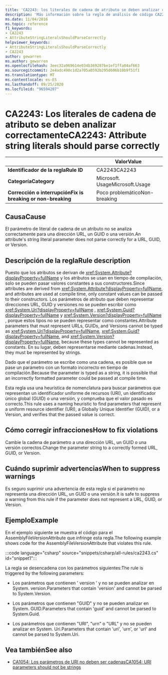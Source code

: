 ```yaml
---
title: 'CA2243: los literales de cadena de atributo se deben analizar correctamente (análisis de código)'
description: 'Más información sobre la regla de análisis de código CA2243: los literales de cadena de atributo se deben analizar correctamente'
ms.date: 11/04/2016
ms.topic: reference
f1_keywords:
- CA2243
- AttributeStringLiteralsShouldParseCorrectly
helpviewer_keywords:
- AttributeStringLiteralsShouldParseCorrectly
- CA2243
author: gewarren
ms.author: gewarren
ms.openlocfilehash: 3eec32a969614e034b369287be1ef1ffa04af663
ms.sourcegitcommit: 2e4adc490c1d2a705a0592b295d606b10b9f51f1
ms.translationtype: MT
ms.contentlocale: es-ES
ms.lasthandoff: 09/25/2020
ms.locfileid: "96594207"
---
```

# <a name="ca2243-attribute-string-literals-should-parse-correctly"></a><span data-ttu-id="4434b-103">CA2243: Los literales de cadena de atributo se deben analizar correctamente</span><span class="sxs-lookup"><span data-stu-id="4434b-103">CA2243: Attribute string literals should parse correctly</span></span>

| | <span data-ttu-id="4434b-104">Valor</span><span class="sxs-lookup"><span data-stu-id="4434b-104">Value</span></span> |
|-|-|
| <span data-ttu-id="4434b-105">**Identificador de la regla**</span><span class="sxs-lookup"><span data-stu-id="4434b-105">**Rule ID**</span></span> |<span data-ttu-id="4434b-106">CA2243</span><span class="sxs-lookup"><span data-stu-id="4434b-106">CA2243</span></span>|
| <span data-ttu-id="4434b-107">**Categoría**</span><span class="sxs-lookup"><span data-stu-id="4434b-107">**Category**</span></span> |<span data-ttu-id="4434b-108">Microsoft. Usage</span><span class="sxs-lookup"><span data-stu-id="4434b-108">Microsoft.Usage</span></span>|
| <span data-ttu-id="4434b-109">**Corrección o interrupción**</span><span class="sxs-lookup"><span data-stu-id="4434b-109">**Fix is breaking or non-breaking**</span></span> |<span data-ttu-id="4434b-110">Poco problemático</span><span class="sxs-lookup"><span data-stu-id="4434b-110">Non-breaking</span></span>|

## <a name="cause"></a><span data-ttu-id="4434b-111">Causa</span><span class="sxs-lookup"><span data-stu-id="4434b-111">Cause</span></span>

<span data-ttu-id="4434b-112">El parámetro de literal de cadena de un atributo no se analiza correctamente para una dirección URL, un GUID o una versión.</span><span class="sxs-lookup"><span data-stu-id="4434b-112">An attribute's string literal parameter does not parse correctly for a URL, GUID, or Version.</span></span>

## <a name="rule-description"></a><span data-ttu-id="4434b-113">Descripción de la regla</span><span class="sxs-lookup"><span data-stu-id="4434b-113">Rule description</span></span>

<span data-ttu-id="4434b-114">Puesto que los atributos se derivan de <xref:System.Attribute?displayProperty=fullName> y los atributos se usan en tiempo de compilación, solo se pueden pasar valores constantes a sus constructores.</span><span class="sxs-lookup"><span data-stu-id="4434b-114">Since attributes are derived from <xref:System.Attribute?displayProperty=fullName>, and attributes are used at compile time, only constant values can be passed to their constructors.</span></span> <span data-ttu-id="4434b-115">Los parámetros de atributo que deben representar direcciones URL, GUID y versiones no se pueden escribir como <xref:System.Uri?displayProperty=fullName> , <xref:System.Guid?displayProperty=fullName> y <xref:System.Version?displayProperty=fullName> , porque estos tipos no se pueden representar como constantes.</span><span class="sxs-lookup"><span data-stu-id="4434b-115">Attribute parameters that must represent URLs, GUIDs, and Versions cannot be typed as <xref:System.Uri?displayProperty=fullName>, <xref:System.Guid?displayProperty=fullName>, and <xref:System.Version?displayProperty=fullName>, because these types cannot be represented as constants.</span></span> <span data-ttu-id="4434b-116">En su lugar, deben representarse mediante cadenas.</span><span class="sxs-lookup"><span data-stu-id="4434b-116">Instead, they must be represented by strings.</span></span>

<span data-ttu-id="4434b-117">Dado que el parámetro se escribe como una cadena, es posible que se pase un parámetro con un formato incorrecto en tiempo de compilación.</span><span class="sxs-lookup"><span data-stu-id="4434b-117">Because the parameter is typed as a string, it is possible that an incorrectly formatted parameter could be passed at compile time.</span></span>

<span data-ttu-id="4434b-118">Esta regla usa una heurística de nomenclatura para buscar parámetros que representan un identificador uniforme de recursos (URI), un identificador único global (GUID) o una versión, y comprueba que el valor pasado es correcto.</span><span class="sxs-lookup"><span data-stu-id="4434b-118">This rule uses a naming heuristic to find parameters that represent a uniform resource identifier (URI), a Globally Unique Identifier (GUID), or a Version, and verifies that the passed value is correct.</span></span>

## <a name="how-to-fix-violations"></a><span data-ttu-id="4434b-119">Cómo corregir infracciones</span><span class="sxs-lookup"><span data-stu-id="4434b-119">How to fix violations</span></span>

<span data-ttu-id="4434b-120">Cambie la cadena de parámetro a una dirección URL, un GUID o una versión correctos.</span><span class="sxs-lookup"><span data-stu-id="4434b-120">Change the parameter string to a correctly formed URL, GUID, or Version.</span></span>

## <a name="when-to-suppress-warnings"></a><span data-ttu-id="4434b-121">Cuándo suprimir advertencias</span><span class="sxs-lookup"><span data-stu-id="4434b-121">When to suppress warnings</span></span>

<span data-ttu-id="4434b-122">Es seguro suprimir una advertencia de esta regla si el parámetro no representa una dirección URL, un GUID o una versión.</span><span class="sxs-lookup"><span data-stu-id="4434b-122">It is safe to suppress a warning from this rule if the parameter does not represent a URL, GUID, or Version.</span></span>

## <a name="example"></a><span data-ttu-id="4434b-123">Ejemplo</span><span class="sxs-lookup"><span data-stu-id="4434b-123">Example</span></span>

<span data-ttu-id="4434b-124">En el ejemplo siguiente se muestra el código para el AssemblyFileVersionAttribute que infringe esta regla.</span><span class="sxs-lookup"><span data-stu-id="4434b-124">The following example shows code for the AssemblyFileVersionAttribute that violates this rule.</span></span>

:::code language="csharp" source="snippets/csharp/all-rules/ca2243.cs" id="snippet1":::

<span data-ttu-id="4434b-125">La regla se desencadena con los parámetros siguientes:</span><span class="sxs-lookup"><span data-stu-id="4434b-125">The rule is triggered by the following parameters:</span></span>

- <span data-ttu-id="4434b-126">Los parámetros que contienen ' version ' y no se pueden analizar en System. version.</span><span class="sxs-lookup"><span data-stu-id="4434b-126">Parameters that contain 'version' and cannot be parsed to System.Version.</span></span>

- <span data-ttu-id="4434b-127">Los parámetros que contienen "GUID" y no se pueden analizar en System. GUID.</span><span class="sxs-lookup"><span data-stu-id="4434b-127">Parameters that contain 'guid' and cannot be parsed to System.Guid.</span></span>

- <span data-ttu-id="4434b-128">Los parámetros que contienen "URI", "urn" o "URL" y no se pueden analizar en System. Uri.</span><span class="sxs-lookup"><span data-stu-id="4434b-128">Parameters that contain 'uri', 'urn', or 'url' and cannot be parsed to System.Uri.</span></span>

## <a name="see-also"></a><span data-ttu-id="4434b-129">Vea también</span><span class="sxs-lookup"><span data-stu-id="4434b-129">See also</span></span>

- [<span data-ttu-id="4434b-130">CA1054: Los parámetros de URI no deben ser cadenas</span><span class="sxs-lookup"><span data-stu-id="4434b-130">CA1054: URI parameters should not be strings</span></span>](ca1054.md)
